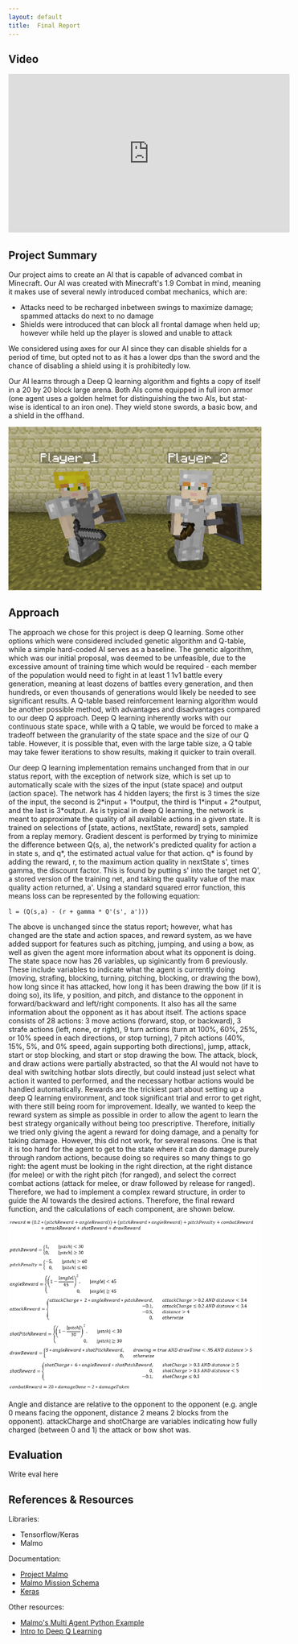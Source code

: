 ```yaml
---
layout: default
title:  Final Report
---
```


## Video

<p align="center">
<iframe width="560" height="315" src="https://www.youtube.com/embed/d3RGnFj9Nww" frameborder="0" allowfullscreen></iframe>
</p>

## Project Summary

Our project aims to create an AI that is capable of advanced combat in Minecraft. Our AI was created with Minecraft's 1.9 Combat in mind, meaning it makes use of several newly introduced combat mechanics, which are:

- Attacks need to be recharged inbetween swings to maximize damage; spammed attacks do next to no damage
- Shields were introduced that can block all frontal damage when held up; however while held up the player is slowed and unable to attack

We considered using axes for our AI since they can disable shields for a period of time, but opted not to as it has a lower dps than the sword and the chance of disabling a shield using it is prohibitedly low.

Our AI learns through a Deep Q learning algorithm and fights a copy of itself in a 20 by 20 block large arena. Both AIs come equipped in full iron armor (one agent uses a golden helmet for distinguishing the two AIs, but stat-wise is identical to an iron one). They wield stone swords, a basic bow, and a shield in the offhand.

<p align="center">
<img src="https://raw.githubusercontent.com/kavane12/Overworlders/master/docs/pics/final_equipment.png">
</p>

## Approach
The approach we chose for this project is deep Q learning. Some other options which were considered included genetic algorithm and Q-table, while a simple hard-coded AI serves as a baseline. The genetic algorithm, which was our initial proposal, was deemed to be unfeasible, due to the excessive amount of training time which would be required - each member of the population would need to fight in at least 1 1v1 battle every generation, meaning at least dozens of battles every generation, and then hundreds, or even thousands of generations would likely be needed to see significant results. A Q-table based reinforcement learning algorithm would be another possible method, with advantages and disadvantages compared to our deep Q approach. Deep Q learning inherently works with our continuous state space, while with a Q table, we would be forced to make a tradeoff between the granularity of the state space and the size of our Q table. However, it is possible that, even with the large table size, a Q table may take fewer iterations to show results, making it quicker to train overall.

Our deep Q learning implementation remains unchanged from that in our status report, with the exception of network size, which is set up to automatically scale with the sizes of the input (state space) and output (action space). The network has 4 hidden layers; the first is 3 times the size of the input, the second is 2\*input + 1\*output, the third is 1\*input + 2\*output, and the last is 3\*output. As is typical in deep Q learning, the network is meant to approximate the quality of all available actions in a given state. It is trained on selections of \[state, actions, nextState, reward] sets, sampled from a replay memory. Gradient descent is performed by trying to minimize the difference between Q(s, a), the network's predicted quality for action a in state s, and q*, the estimated actual value for that action. q* is found by adding the reward, r, to the maximum action quality in nextState s', times gamma, the discount factor. This is found by putting s' into the target net Q', a stored version of the training net, and taking the quality value of the max quality action returned, a'. Using a standard squared error function, this means loss can be represented by the following equation:

    l = (Q(s,a) - (r + gamma * Q'(s', a')))
  
The above is unchanged since the status report; however, what has changed are the state and action spaces, and reward system, as we have added support for features such as pitching, jumping, and using a bow, as well as given the agent more information about what its opponent is doing. The state space now has 26 variables, up siginicantly from 6 previously. These include variables to indicate what the agent is currently doing (moving, strafing, blocking, turning, pitching, blocking, or drawing the bow), how long since it has attacked, how long it has been drawing the bow (if it is doing so), its life, y position, and pitch, and distance to the opponent in forward/backward and left/right components. It also has all the same information about the opponent as it has about itself. 
The actions space consists of 28 actions: 3 move actions (forward, stop, or backward), 3 strafe actions (left, none, or right), 9 turn actions (turn at 100%, 60%, 25%, or 10% speed in each directions, or stop turning), 7 pitch actions (40%, 15%, 5%, and 0% speed, again supporting both directions), jump, attack, start or stop blocking, and start or stop drawing the bow. The attack, block, and draw actions were partially abstracted, so that the AI would not have to deal with switching hotbar slots directly, but could instead just select what action it wanted to performed, and the necessary hotbar actions would be handled automatically.
Rewards are the trickiest part about setting up a deep Q learning environment, and took significant trial and error to get right, with there still being room for improvement. Ideally, we wanted to keep the reward system as simple as possible in order to allow the agent to learn the best strategy organically without being too prescriptive. Therefore, initially we tried only giving the agent a reward for doing damage, and a penalty for taking damage. However, this did not work, for several reasons. One is that it is too hard for the agent to get to the state where it can do damage purely through random actions, because doing so requires so many things to go right: the agent must be looking in the right direction, at the right distance (for melee) or with the right pitch (for ranged), and select the correct combat actions (attack for melee, or draw followed by release for ranged). Therefore, we had to implement a complex reward structure, in order to guide the AI towards the desired actions. Therefore, the final reward function, and the calculations of each component, are shown below.

<p align="center">
<img src="https://raw.githubusercontent.com/kavane12/Overworlders/master/docs/pics/rewards.PNG">
</p>

Angle and distance are relative to the opponent to the opponent (e.g. angle 0 means facing the opponent, distance 2 means 2 blocks from the opponent). attackCharge and shotCharge are variables indicating how fully charged (between 0 and 1) the attack or bow shot was.

## Evaluation
Write eval here

## References & Resources
Libraries:
- Tensorflow/Keras
- Malmo

Documentation:
- [Project Malmo](http://microsoft.github.io/malmo/0.30.0/Documentation/index.html)
- [Malmo Mission Schema](http://microsoft.github.io/malmo/0.30.0/Schemas/Mission.html)
- [Keras](https://keras.io/)

Other resources:
- [Malmo's Multi Agent Python Example](https://github.com/microsoft/malmo/tree/master/Malmo/samples/Python_examples/multi_agent_test.py)
- [Intro to Deep Q Learning](https://keon.io/deep-q-learning/)

